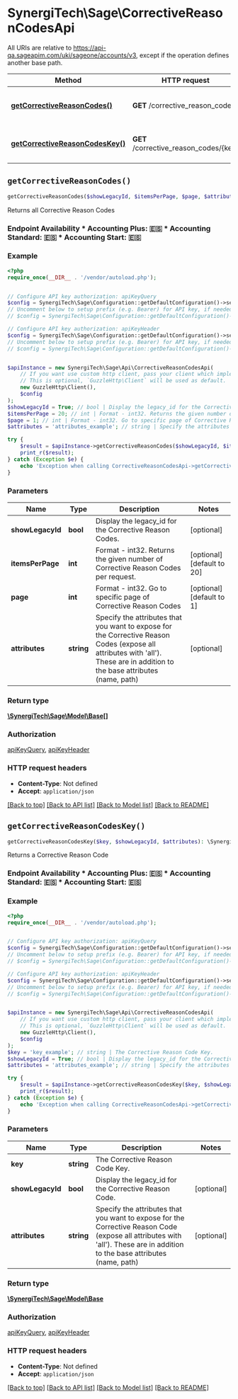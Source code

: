 # SynergiTech\Sage\CorrectiveReasonCodesApi

All URIs are relative to https://api-qa.sageapim.com/uki/sageone/accounts/v3, except if the operation defines another base path.

| Method | HTTP request | Description |
| ------------- | ------------- | ------------- |
| [**getCorrectiveReasonCodes()**](CorrectiveReasonCodesApi.md#getCorrectiveReasonCodes) | **GET** /corrective_reason_codes | Returns all Corrective Reason Codes |
| [**getCorrectiveReasonCodesKey()**](CorrectiveReasonCodesApi.md#getCorrectiveReasonCodesKey) | **GET** /corrective_reason_codes/{key} | Returns a Corrective Reason Code |


## `getCorrectiveReasonCodes()`

```php
getCorrectiveReasonCodes($showLegacyId, $itemsPerPage, $page, $attributes): \SynergiTech\Sage\Model\Base[]
```

Returns all Corrective Reason Codes

### Endpoint Availability  * Accounting Plus: 🇪🇸 * Accounting Standard: 🇪🇸 * Accounting Start: 🇪🇸

### Example

```php
<?php
require_once(__DIR__ . '/vendor/autoload.php');


// Configure API key authorization: apiKeyQuery
$config = SynergiTech\Sage\Configuration::getDefaultConfiguration()->setApiKey('subscription-key', 'YOUR_API_KEY');
// Uncomment below to setup prefix (e.g. Bearer) for API key, if needed
// $config = SynergiTech\Sage\Configuration::getDefaultConfiguration()->setApiKeyPrefix('subscription-key', 'Bearer');

// Configure API key authorization: apiKeyHeader
$config = SynergiTech\Sage\Configuration::getDefaultConfiguration()->setApiKey('Ocp-Apim-Subscription-Key', 'YOUR_API_KEY');
// Uncomment below to setup prefix (e.g. Bearer) for API key, if needed
// $config = SynergiTech\Sage\Configuration::getDefaultConfiguration()->setApiKeyPrefix('Ocp-Apim-Subscription-Key', 'Bearer');


$apiInstance = new SynergiTech\Sage\Api\CorrectiveReasonCodesApi(
    // If you want use custom http client, pass your client which implements `GuzzleHttp\ClientInterface`.
    // This is optional, `GuzzleHttp\Client` will be used as default.
    new GuzzleHttp\Client(),
    $config
);
$showLegacyId = True; // bool | Display the legacy_id for the Corrective Reason Codes.
$itemsPerPage = 20; // int | Format - int32. Returns the given number of Corrective Reason Codes per request.
$page = 1; // int | Format - int32. Go to specific page of Corrective Reason Codes
$attributes = 'attributes_example'; // string | Specify the attributes that you want to expose for the Corrective Reason Codes (expose all attributes with 'all'). These are in addition to the base attributes (name, path)

try {
    $result = $apiInstance->getCorrectiveReasonCodes($showLegacyId, $itemsPerPage, $page, $attributes);
    print_r($result);
} catch (Exception $e) {
    echo 'Exception when calling CorrectiveReasonCodesApi->getCorrectiveReasonCodes: ', $e->getMessage(), PHP_EOL;
}
```

### Parameters

| Name | Type | Description  | Notes |
| ------------- | ------------- | ------------- | ------------- |
| **showLegacyId** | **bool**| Display the legacy_id for the Corrective Reason Codes. | [optional] |
| **itemsPerPage** | **int**| Format - int32. Returns the given number of Corrective Reason Codes per request. | [optional] [default to 20] |
| **page** | **int**| Format - int32. Go to specific page of Corrective Reason Codes | [optional] [default to 1] |
| **attributes** | **string**| Specify the attributes that you want to expose for the Corrective Reason Codes (expose all attributes with &#39;all&#39;). These are in addition to the base attributes (name, path) | [optional] |

### Return type

[**\SynergiTech\Sage\Model\Base[]**](../Model/Base.md)

### Authorization

[apiKeyQuery](../../README.md#apiKeyQuery), [apiKeyHeader](../../README.md#apiKeyHeader)

### HTTP request headers

- **Content-Type**: Not defined
- **Accept**: `application/json`

[[Back to top]](#) [[Back to API list]](../../README.md#endpoints)
[[Back to Model list]](../../README.md#models)
[[Back to README]](../../README.md)

## `getCorrectiveReasonCodesKey()`

```php
getCorrectiveReasonCodesKey($key, $showLegacyId, $attributes): \SynergiTech\Sage\Model\Base
```

Returns a Corrective Reason Code

### Endpoint Availability  * Accounting Plus: 🇪🇸 * Accounting Standard: 🇪🇸 * Accounting Start: 🇪🇸

### Example

```php
<?php
require_once(__DIR__ . '/vendor/autoload.php');


// Configure API key authorization: apiKeyQuery
$config = SynergiTech\Sage\Configuration::getDefaultConfiguration()->setApiKey('subscription-key', 'YOUR_API_KEY');
// Uncomment below to setup prefix (e.g. Bearer) for API key, if needed
// $config = SynergiTech\Sage\Configuration::getDefaultConfiguration()->setApiKeyPrefix('subscription-key', 'Bearer');

// Configure API key authorization: apiKeyHeader
$config = SynergiTech\Sage\Configuration::getDefaultConfiguration()->setApiKey('Ocp-Apim-Subscription-Key', 'YOUR_API_KEY');
// Uncomment below to setup prefix (e.g. Bearer) for API key, if needed
// $config = SynergiTech\Sage\Configuration::getDefaultConfiguration()->setApiKeyPrefix('Ocp-Apim-Subscription-Key', 'Bearer');


$apiInstance = new SynergiTech\Sage\Api\CorrectiveReasonCodesApi(
    // If you want use custom http client, pass your client which implements `GuzzleHttp\ClientInterface`.
    // This is optional, `GuzzleHttp\Client` will be used as default.
    new GuzzleHttp\Client(),
    $config
);
$key = 'key_example'; // string | The Corrective Reason Code Key.
$showLegacyId = True; // bool | Display the legacy_id for the Corrective Reason Code.
$attributes = 'attributes_example'; // string | Specify the attributes that you want to expose for the Corrective Reason Code (expose all attributes with 'all'). These are in addition to the base attributes (name, path)

try {
    $result = $apiInstance->getCorrectiveReasonCodesKey($key, $showLegacyId, $attributes);
    print_r($result);
} catch (Exception $e) {
    echo 'Exception when calling CorrectiveReasonCodesApi->getCorrectiveReasonCodesKey: ', $e->getMessage(), PHP_EOL;
}
```

### Parameters

| Name | Type | Description  | Notes |
| ------------- | ------------- | ------------- | ------------- |
| **key** | **string**| The Corrective Reason Code Key. | |
| **showLegacyId** | **bool**| Display the legacy_id for the Corrective Reason Code. | [optional] |
| **attributes** | **string**| Specify the attributes that you want to expose for the Corrective Reason Code (expose all attributes with &#39;all&#39;). These are in addition to the base attributes (name, path) | [optional] |

### Return type

[**\SynergiTech\Sage\Model\Base**](../Model/Base.md)

### Authorization

[apiKeyQuery](../../README.md#apiKeyQuery), [apiKeyHeader](../../README.md#apiKeyHeader)

### HTTP request headers

- **Content-Type**: Not defined
- **Accept**: `application/json`

[[Back to top]](#) [[Back to API list]](../../README.md#endpoints)
[[Back to Model list]](../../README.md#models)
[[Back to README]](../../README.md)
